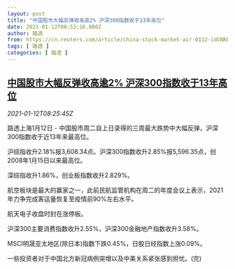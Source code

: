 ```yaml
---
layout: post
title: "中国股市大幅反弹收高逾2% 沪深300指数收于13年高位"
date: 2021-01-12T08:53:16.000Z
author: 路透
from: https://cn.reuters.com/article/china-stock-market-air-0112-idCNKBS29H0UX
tags: [ 路透 ]
categories: [ 路透 ]
---
```

<!--1610441596000-->
[中国股市大幅反弹收高逾2% 沪深300指数收于13年高位](https://cn.reuters.com/article/china-stock-market-air-0112-idCNKBS29H0UX)
------

<div>
<div><i>2021-01-12T08:25:45Z</i></div><p>路透上海1月12日 - 中国股市周二自上日录得的三周最大跌势中大幅反弹，沪深300指数收于近13年来最高位。</p><p>沪综指收升2.18%报3,608.34点。沪深300指数收升2.85%报5,596.35点，创2008年1月15日以来最高位。</p><p>深综指收升1.86%，创业板指数收升2.829%。</p><p>航空板块是最大的赢家之一，此前民航监管机构在周二的年度会议上表示，2021年力争完成客运量恢复至疫情前90%左右水平。</p><p>航天电子收盘时封在涨停板。</p><p>沪深300主要消费指数收升2.55%，沪深300金融地产指数收升3.58%。</p><p>MSCI明晟亚太地区(除日本)指数下跌0.45%，日股日经指数上涨0.09%。</p><p>一些投资者对于中国北方新冠病例突增以及中美关系紧张感到担忧。(完)</p>
</div>
